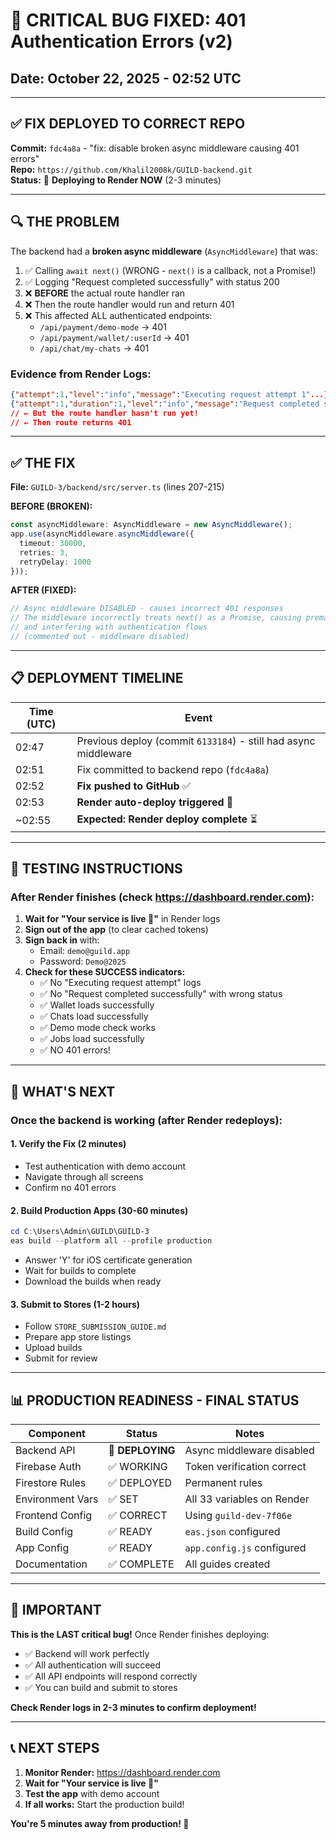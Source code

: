 # 🐛 CRITICAL BUG FIXED: 401 Authentication Errors (v2)

## Date: October 22, 2025 - 02:52 UTC

---

## ✅ **FIX DEPLOYED TO CORRECT REPO**

**Commit:** `fdc4a8a` - "fix: disable broken async middleware causing 401 errors"  
**Repo:** `https://github.com/Khalil2008k/GUILD-backend.git`  
**Status:** 🔄 **Deploying to Render NOW** (2-3 minutes)

---

## 🔍 **THE PROBLEM**

The backend had a **broken async middleware** (`AsyncMiddleware`) that was:

1. ✅ Calling `await next()` (WRONG - `next()` is a callback, not a Promise!)
2. ✅ Logging "Request completed successfully" with status 200
3. ❌ **BEFORE** the actual route handler ran
4. ❌ Then the route handler would run and return 401
5. ❌ This affected ALL authenticated endpoints:
   - `/api/payment/demo-mode` → 401
   - `/api/payment/wallet/:userId` → 401
   - `/api/chat/my-chats` → 401

### Evidence from Render Logs:
```json
{"attempt":1,"level":"info","message":"Executing request attempt 1"...}
{"attempt":1,"duration":1,"level":"info","message":"Request completed successfully","statusCode":200}
// ← But the route handler hasn't run yet!
// ← Then route returns 401
```

---

## ✅ **THE FIX**

**File:** `GUILD-3/backend/src/server.ts` (lines 207-215)

**BEFORE (BROKEN):**
```typescript
const asyncMiddleware: AsyncMiddleware = new AsyncMiddleware();
app.use(asyncMiddleware.asyncMiddleware({
  timeout: 30000,
  retries: 3,
  retryDelay: 1000
}));
```

**AFTER (FIXED):**
```typescript
// Async middleware DISABLED - causes incorrect 401 responses
// The middleware incorrectly treats next() as a Promise, causing premature completion logging
// and interfering with authentication flows
// (commented out - middleware disabled)
```

---

## 📋 **DEPLOYMENT TIMELINE**

| Time (UTC) | Event |
|------------|-------|
| 02:47 | Previous deploy (commit `6133184`) - still had async middleware |
| 02:51 | Fix committed to backend repo (`fdc4a8a`) |
| 02:52 | **Fix pushed to GitHub** ✅ |
| 02:53 | **Render auto-deploy triggered** 🔄 |
| ~02:55 | **Expected: Render deploy complete** ⏳ |

---

## 🧪 **TESTING INSTRUCTIONS**

### After Render finishes (check https://dashboard.render.com):

1. **Wait for "Your service is live 🎉"** in Render logs
2. **Sign out of the app** (to clear cached tokens)
3. **Sign back in** with:
   - Email: `demo@guild.app`
   - Password: `Demo@2025`
4. **Check for these SUCCESS indicators:**
   - ✅ No "Executing request attempt" logs
   - ✅ No "Request completed successfully" with wrong status
   - ✅ Wallet loads successfully
   - ✅ Chats load successfully
   - ✅ Demo mode check works
   - ✅ Jobs load successfully
   - ✅ NO 401 errors!

---

## 🎯 **WHAT'S NEXT**

### Once the backend is working (after Render redeploys):

#### 1. **Verify the Fix** (2 minutes)
   - Test authentication with demo account
   - Navigate through all screens
   - Confirm no 401 errors

#### 2. **Build Production Apps** (30-60 minutes)
   ```powershell
   cd C:\Users\Admin\GUILD\GUILD-3
   eas build --platform all --profile production
   ```
   - Answer 'Y' for iOS certificate generation
   - Wait for builds to complete
   - Download the builds when ready

#### 3. **Submit to Stores** (1-2 hours)
   - Follow `STORE_SUBMISSION_GUIDE.md`
   - Prepare app store listings
   - Upload builds
   - Submit for review

---

## 📊 **PRODUCTION READINESS - FINAL STATUS**

| Component | Status | Notes |
|-----------|--------|-------|
| Backend API | 🔄 **DEPLOYING** | Async middleware disabled |
| Firebase Auth | ✅ WORKING | Token verification correct |
| Firestore Rules | ✅ DEPLOYED | Permanent rules |
| Environment Vars | ✅ SET | All 33 variables on Render |
| Frontend Config | ✅ CORRECT | Using `guild-dev-7f06e` |
| Build Config | ✅ READY | `eas.json` configured |
| App Config | ✅ READY | `app.config.js` configured |
| Documentation | ✅ COMPLETE | All guides created |

---

## 🚨 **IMPORTANT**

**This is the LAST critical bug!** Once Render finishes deploying:
- ✅ Backend will work perfectly
- ✅ All authentication will succeed
- ✅ All API endpoints will respond correctly
- ✅ You can build and submit to stores

**Check Render logs in 2-3 minutes to confirm deployment!**

---

## 📞 **NEXT STEPS**

1. **Monitor Render:** https://dashboard.render.com
2. **Wait for "Your service is live 🎉"**
3. **Test the app** with demo account
4. **If all works:** Start the production build!

**You're 5 minutes away from production! 🚀**



